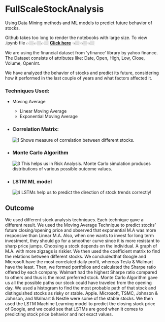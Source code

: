 # FullScaleStockAnalysis
Using Data Mining methods and ML models to predict future behavior of stocks.

Github takes too long to render the notebooks with large size. To view .ipynb file
👉🏼👉🏼👉🏼
**[Click here](https://nbviewer.org/github/07nikhilraj/FullScaleStockAnalysis/blob/master/project.ipynb)** 👈🏼👈🏼👈🏼

We are using the financial dataset from 'yfinance' library by yahoo finance. The Dataset consists of attributes like: Date, Open, High, Low, Close, Volume, OpenInt.

We have analyzed the behavior of stocks and predict its future, considering how it performed in the last couple of years and what factors affected it. 

### Techniques Used: 
* Moving Average
  * Linear Moving Average
  * Exponential Moving Average
* ### Correlation Matrix: 
  ![1](https://user-images.githubusercontent.com/86933754/176680149-b1f567a1-2933-49a9-88b2-7e5a21908f01.png)
  Shows measure of correlation between different stocks.


* ### Monte Carlo Algorithm
  ![3](https://user-images.githubusercontent.com/86933754/176680421-e799fbd0-d731-4e9b-b0ae-f7f9a8697816.png)
  This helps us in Risk Analysis. Monte Carlo simulation produces distributions of various possible outcome values. 

* ### LSTM ML model
  ![4](https://user-images.githubusercontent.com/86933754/176680491-fc212081-048b-41fc-9ccd-e7443ed25502.png)
  LSTMs help us to predict the direction of stock trends correctly!


## Outcome
We used different stock analysis techniques. Each technique gave a different result. We used the Moving Average Technique to predict stocks’ future closing/opening price and observed that exponential M.A was more responsive than Linear M.A. Also, when one wants to invest for long term investment, they should go for a smoother curve since it is more resistant to sharp price jumps. Choosing a stock depends on the individual. A graph of M.A. with more zigzags is riskier. We then used the coefficient matrix to find the relations between different stocks. We concludedthat Google and Microsoft have the most correlated daily profit, whereas Tesla & Walmart have the least. Then, we formed portfolios and calculated the Sharpe ratio offered by each company. Walmart had the highest Sharpe ratio compared to others and thus is the most preferred stock. Monte Carlo Algorithm gave us all the possible paths our stock could have traveled from the opening day. We used a histogram to find the most probable path of that stock and distinguished stocks as risky or stable. Apple. Microsoft, TSMC, Johnson & Johnson, and Walmart & Nestle were some of the stable stocks. We then used the LSTM Machine Learning model to predict the closing stock price of Google, and we could see that LSTMs are good when it comes to predicting stock price behavior and not exact values. 
